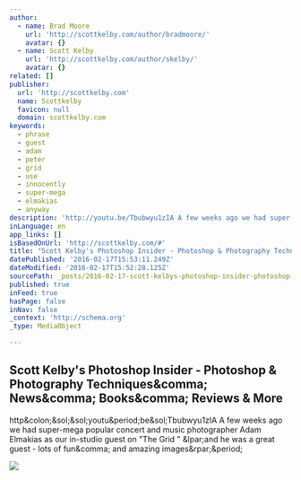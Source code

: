 ```yaml
---
author:
  - name: Brad Moore
    url: 'http://scottkelby.com/author/bradmoore/'
    avatar: {}
  - name: Scott Kelby
    url: 'http://scottkelby.com/author/skelby/'
    avatar: {}
related: []
publisher:
  url: 'http://scottkelby.com'
  name: Scottkelby
  favicon: null
  domain: scottkelby.com
keywords:
  - phrase
  - guest
  - adam
  - peter
  - grid
  - use
  - innocently
  - super-mega
  - elmakias
  - anyway
description: 'http://youtu.be/Tbubwyu1zIA A few weeks ago we had super-mega popular concert and music photographer Adam Elmakias as our in-studio guest on "The Grid " (and he was a great guest - lots of fun, and amazing images).'
inLanguage: en
app_links: []
isBasedOnUrl: 'http://scottkelby.com/#'
title: "Scott Kelby's Photoshop Insider - Photoshop & Photography Techniques, News, Books, Reviews & More"
datePublished: '2016-02-17T15:53:11.249Z'
dateModified: '2016-02-17T15:52:28.125Z'
sourcePath: _posts/2016-02-17-scott-kelbys-photoshop-insider-photoshop-and-photography-te.md
published: true
inFeed: true
hasPage: false
inNav: false
_context: 'http://schema.org'
_type: MediaObject

---
```

<article style=""><h1>Scott Kelby's Photoshop Insider - Photoshop &amp; Photography Techniques&amp;comma; News&amp;comma; Books&amp;comma; Reviews &amp; More</h1><p>http&amp;colon;&amp;sol;&amp;sol;youtu&amp;period;be&amp;sol;Tbubwyu1zIA A few weeks ago we had super-mega popular concert and music photographer Adam Elmakias as our in-studio guest on "The Grid " &amp;lpar;and he was a great guest - lots of fun&amp;comma; and amazing images&amp;rpar;&amp;period;</p><img src="http://img.kelbymediagroup.com/scottkelby/wp-content/uploads/2016/02/Mark-Jeri-800x450.jpg" /></article>